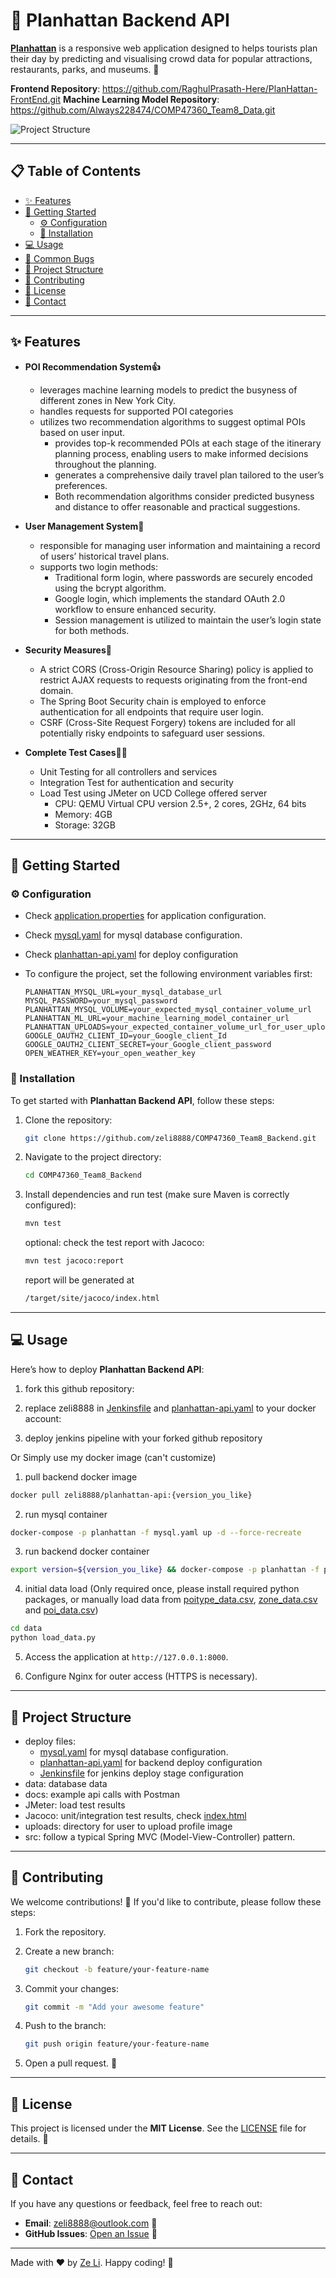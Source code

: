 # 🛞 Planhattan Backend API

**[Planhattan](https://planhattan.ddns.net)** is a responsive web application designed to helps tourists plan their day by predicting and visualising crowd data for popular attractions, restaurants, parks, and museums. 🎉

**Frontend Repository**: https://github.com/RaghulPrasath-Here/PlanHattan-FrontEnd.git
**Machine Learning Model Repository**: https://github.com/Always228474/COMP47360_Team8_Data.git

![Project Structure](docs/project_structure.png)

---

## 📋 Table of Contents
- [✨ Features](#-features)
- [🚀 Getting Started](#-getting-started)
  - [⚙️ Configuration](#️-configuration)
  - [🔧 Installation](#-installation)
- [💻 Usage](#-usage)
- [🐛 Common Bugs](#-common-bugs)
- [📂 Project Structure](#-project-structure)
- [🤝 Contributing](#-contributing)
- [📝 License](#-license)
- [📧 Contact](#-contact)

---

## ✨ Features
- **POI Recommendation System👍**
    - leverages machine learning models to predict the busyness of different zones in New York City. 
    - handles requests for supported POI categories
    - utilizes two recommendation algorithms to suggest optimal POIs based on user input.
        - provides top-k recommended POIs at each stage of the itinerary planning process, enabling users to make informed decisions throughout the planning.
        - generates a comprehensive daily travel plan tailored to the user’s preferences.
        - Both recommendation algorithms consider predicted busyness and distance to offer reasonable and practical suggestions.

- **User Management System🪪**
    - responsible for managing user information and maintaining a record of users’ historical travel plans.
    - supports two login methods:
        - Traditional form login, where passwords are securely encoded using the bcrypt algorithm.
        - Google login, which implements the standard OAuth 2.0 workflow to ensure enhanced security.
        - Session management is utilized to maintain the user’s login state for both methods.

- **Security Measures🔐**
    - A strict CORS (Cross-Origin Resource Sharing) policy is applied to restrict AJAX requests to requests originating from the front-end domain.
    - The Spring Boot Security chain is employed to enforce authentication for all endpoints that require user login.
    - CSRF (Cross-Site Request Forgery) tokens are included for all potentially risky endpoints to safeguard user sessions.

- **Complete Test Cases🧑‍🔬**
    - Unit Testing for all controllers and services
    - Integration Test for authentication and security
    - Load Test using JMeter on UCD College offered server
        - CPU: QEMU Virtual CPU version 2.5+, 2 cores, 2GHz, 64 bits
        - Memory: 4GB
        - Storage: 32GB
---

## 🚀 Getting Started

### ⚙️ Configuration
- Check [application.properties](src/main/resources/application.properties) for application configuration.
- Check [mysql.yaml](mysql.yaml) for mysql database configuration.
- Check [planhattan-api.yaml](planhattan-api.yaml) for deploy configuration
- To configure the project, set the following environment variables first:

    ```env
    PLANHATTAN_MYSQL_URL=your_mysql_database_url
    MYSQL_PASSWORD=your_mysql_password
    PLANHATTAN_MYSQL_VOLUME=your_expected_mysql_container_volume_url
    PLANHATTAN_ML_URL=your_machine_learning_model_container_url
    PLANHATTAN_UPLOADS=your_expected_container_volume_url_for_user_upload_files
    GOOGLE_OAUTH2_CLIENT_ID=your_Google_client_Id
    GOOGLE_OAUTH2_CLIENT_SECRET=your_Google_client_password
    OPEN_WEATHER_KEY=your_open_weather_key
    ```

### 🔧 Installation
To get started with **Planhattan Backend API**, follow these steps:

1. Clone the repository:
   ```bash
   git clone https://github.com/zeli8888/COMP47360_Team8_Backend.git
   ```

2. Navigate to the project directory:
   ```bash
   cd COMP47360_Team8_Backend
   ```

3. Install dependencies and run test (make sure Maven is correctly configured):
   ```bash
   mvn test
   ```
   optional: check the test report with Jacoco:
   ```bash
   mvn test jacoco:report
   ```
   report will be generated at
   ```bash
   /target/site/jacoco/index.html
   ```


---

## 💻 Usage
Here’s how to deploy **Planhattan Backend API**:

1. fork this github repository:

2. replace zeli8888 in [Jenkinsfile](Jenkinsfile) and [planhattan-api.yaml](planhattan-api.yaml) to your docker account:

3. deploy jenkins pipeline with your forked github repository

Or Simply use my docker image (can't customize)

1. pull backend docker image
```bash
docker pull zeli8888/planhattan-api:{version_you_like}
```
2. run mysql container
```bash
docker-compose -p planhattan -f mysql.yaml up -d --force-recreate
```
3. run backend docker container
```bash
export version=${version_you_like} && docker-compose -p planhattan -f planhattan-api.yaml up -d --force-recreate
```

4. initial data load (Only required once, please install required python packages, or manually load data from [poitype_data.csv](data/poitype_data.csv), [zone_data.csv](data/zone_data.csv) and [poi_data.csv](data/poi_data.csv))
```bash
cd data
python load_data.py
```

5. Access the application at `http://127.0.0.1:8000`.

6. Configure Nginx for outer access (HTTPS is necessary).

---

## 📂 Project Structure
- deploy files: 
    - [mysql.yaml](mysql.yaml) for mysql database configuration.
    - [planhattan-api.yaml](planhattan-api.yaml) for backend deploy configuration
    - [Jenkinsfile](Jenkinsfile) for jenkins deploy stage configuration
- data: database data
- docs: example api calls with Postman
- JMeter: load test results
- Jacoco: unit/integration test results, check [index.html](jacoco/index.html)
- uploads: directory for user to upload profile image
- src: follow a typical Spring MVC (Model-View-Controller) pattern.
---

## 🤝 Contributing
We welcome contributions! 🎉 If you'd like to contribute, please follow these steps:

1. Fork the repository.

2. Create a new branch:
   ```bash
   git checkout -b feature/your-feature-name
   ```

3. Commit your changes:
   ```bash
   git commit -m "Add your awesome feature"
   ```

4. Push to the branch:
   ```bash
   git push origin feature/your-feature-name
   ```

5. Open a pull request. 🚀

---

## 📝 License
This project is licensed under the **MIT License**. See the [LICENSE](LICENSE) file for details. 🐜

---

## 📧 Contact
If you have any questions or feedback, feel free to reach out:

- **Email**: zeli8888@outlook.com 📩
- **GitHub Issues**: [Open an Issue](https://github.com/zeli8888/BikeShareApp/issues) 🐛

---

Made with ❤️ by [Ze Li](https://github.com/zeli8888). Happy coding! 🎉
